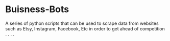 # Buisness-Bots
A series of python scripts that can be used to scrape data from websites such as Etsy, Instagram, Facebook, Etc in order to get ahead of competition
.
.
.
.
